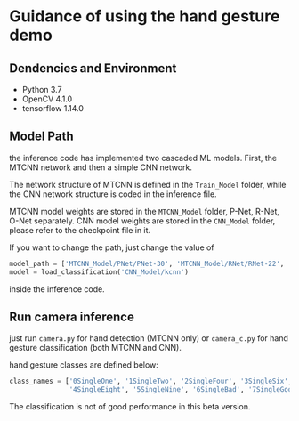 # Guidance of using the hand gesture demo

## Dendencies and Environment

- Python 3.7
- OpenCV 4.1.0
- tensorflow 1.14.0

## Model Path

the inference code has implemented two cascaded ML models. First, the MTCNN network and then a simple CNN network.

The network structure of MTCNN is defined in the `Train_Model` folder, while the CNN network structure is coded in the inference file.

MTCNN model weights are stored in the `MTCNN_Model` folder, P-Net, R-Net, O-Net separately.
CNN model weights are stored in the `CNN_Model` folder, please refer to the checkpoint file in it.

If you want to change the path, just change the value of 
```python
model_path = ['MTCNN_Model/PNet/PNet-30', 'MTCNN_Model/RNet/RNet-22', 'MTCNN_Model/ONet/ONet-22']
model = load_classification('CNN_Model/kcnn')
```
inside the inference code.

## Run camera inference

just run `camera.py` for hand detection (MTCNN only) or `camera_c.py` for hand gesture classification (both MTCNN and CNN).

hand gesture classes are defined below:

```python
class_names = ['0SingleOne', '1SingleTwo', '2SingleFour', '3SingleSix',
               '4SingleEight', '5SingleNine', '6SingleBad', '7SingleGood']
```

The classification is not of good performance in this beta version.